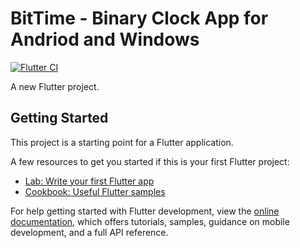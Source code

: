 # BitTime - Binary Clock App for Andriod and Windows
[![Flutter CI](https://github.com/DON-KD2QQV/BitTime/actions/workflows/flutter.yml/badge.svg)](https://github.com/DON-KD2QQV/BitTime/actions/workflows/flutter.yml)

A new Flutter project.

## Getting Started

This project is a starting point for a Flutter application.

A few resources to get you started if this is your first Flutter project:

- [Lab: Write your first Flutter app](https://docs.flutter.dev/get-started/codelab)
- [Cookbook: Useful Flutter samples](https://docs.flutter.dev/cookbook)

For help getting started with Flutter development, view the
[online documentation](https://docs.flutter.dev/), which offers tutorials,
samples, guidance on mobile development, and a full API reference.
